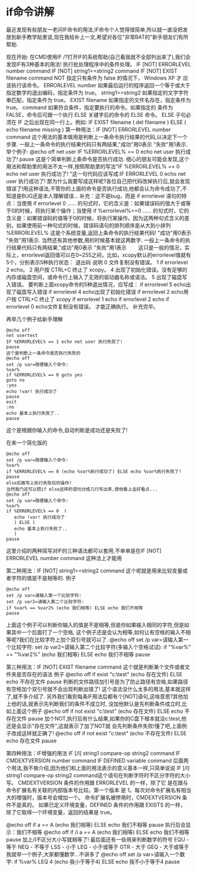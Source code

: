 # if命令讲解
最近发现有些朋友一老问IF命令的用法,IF命令个人觉得很简单,所以就一直没把发放到新手教学贴里说,现在我给补上一文,希望对各位"非常BAT的"新手朋友们有所帮助.

现在开始:
在CMD使用IF /?打开IF的系统帮助(自己看我就不全部列出来了),我们会发现IF有3种基本的用法!
执行批处理程序中的条件处理。
IF [NOT] ERRORLEVEL number command
IF [NOT] string1==string2 command
IF [NOT] EXIST filename command
  NOT               指定只有条件为 false 的情况下， Windows XP 才
                    应该执行该命令。
  ERRORLEVEL number 如果最后运行的程序返回一个等于或大于
                    指定数字的退出编码，指定条件为 true。
  string1==string2  如果指定的文字字符串匹配，指定条件为 true。
  EXIST filename    如果指定的文件名存在，指定条件为 true。
  command           如果符合条件，指定要执行的命令。如果指定的
                     条件为 FALSE，命令后可跟一个执行 ELSE
                      关键字后的命令的 ELSE 命令。
ELSE 子句必须在 IF 之后出现在同一行上。例如:
    IF EXIST filename (
        del filename
    ) ELSE (
        echo filename missing
    )
第一种用法：IF [NOT] ERRORLEVEL number command
这个用法的基本做用是判断上一条命令执行结果的代码,以决定下一个步骤.
一般上一条命令的执行结果代码只有两结果,"成功"用0表示  "失败"用1表示.
举个例子:
@echo off
net user
IF %ERRORLEVEL% == 0 echo net user 执行成功了!
pause
这是个简单判断上条命令是否执行成功.
细心的朋友可能会发现,这个用法和帮助里的用法不太一样,按照帮助里的写法"IF %ERRORLEVEL% == 0 echo net user 执行成功了!  "这一句代码应该写成:IF ERRORLEVEL 0 echo net user 执行成功了!
那为什么我要写成这样呢?各位自己把代码改掉执行后,就会发现错误了!用这种语法,不管你的上面的命令是否执行成功,他都会认为命令成功了,不知道是BUG还是本人理解错误...
补充：这不是bug，而是 if errorlevel 语句的特点：当使用 if errorlevel 0 …… 的句式时，它的含义是：如果错误码的值大于或等于0的时候，将执行某个操作；当使用 if %errorlevel%==0 …… 的句式时，它的含义是：如果错误码的值等于0的时候，将执行某操作。因为这两种句式含义的差别，如果使用前一种句式的时候，错误码语句的排列顺序是从大到小排列
%ERRORLEVEL% 这是个系统变量,返回上条命令的执行结果代码! "成功"用0表示  "失败"用1表示. 当然还有其他参数,用的时候基本就这两数字.
一般上一条命令的执行结果代码只有两结果,"成功"用0表示  "失败"用1表示
　　这只是一般的情况，实际上，errorlevel返回值可以在0~255之间，比如，xcopy默认的errorlevel值就有5个，分别表示5种执行状态：
退出码 说明
0 文件复制没有错误。
1 if errorlevel 2 echo。
2 用户按 CTRL+C 终止了 xcopy。
4 出现了初始化错误。没有足够的内存或磁盘空间，或命令行上输入了无效的驱动器名称或语法。
5 出现了磁盘写入错误。
要判断上面xcopy命令的5种退出情况，应写成：
if errorlevel 5 echo出现了磁盘写入错误
if errorlevel 4 echo出现了初始化错误
if errorlevel 2 echo用户按 CTRL+C 终止了 xcopy
if errorlevel 1 echo if errorlevel 2 echo
if errorlevel 0 echo文件复制没有错误。
才能正确执行。
补充完毕。


再举几个例子给新手理解
``` batch
@echo off
net usertest
IF %ERRORLEVEL% == 1 echo net user 执行失败了!
pause
这个是判断上一条命令是否执行失败的
@echo off
set /p var=随便输入个命令:
%var%
if %ERRORLEVEL% == 0 goto yes
goto no
:yes
echo !var! 执行成功了
pause
exit
:no
echo 基本上执行失败了..
pause
```

这个是根据你输入的命令,自动判断是成功还是失败了!

在来一个简化版的
``` batch
@echo off
set /p var=随便输入个命令:
%var%
if %ERRORLEVEL% == 0 (echo %var%执行成功了) ELSE echo %var%执行失败了!
pause
else后面写上执行失败后的操作!
当然我门还可以把if else这样的语句分成几行写出来,使他看上去好看点...
@echo off
set /p var=随便输入个命令:
%var%
if %ERRORLEVEL% == 0  (
   echo !var! 执行成功了
   ) ELSE (
   echo 基本上执行失败了..
   )
pause
```

这里介绍的两种简写对IF的三种语法都可以套用,不单单是在IF [NOT] ERRORLEVEL number command
这种法上才能用


第二种用法：IF [NOT] string1==string2 command
这个呢就是用来比较变量或者字符的值是不是相等的.
例子

``` batch
@echo off
set /p var=请输入第一个比较字符:
set /p var2=请输入第二个比较字符:
if %var% == %var2% (echo 我们相等) ELSE echo 我们不相等
pause
```

上面这个例子可以判断你输入的值是不是相等,但是你如果输入相同的字符,但是如果其中一个后面打了一个空格,
这个例子还是会认为相等,如何让有空格的输入不相等呢?我们在比较字符上加个双引号就可以了.
@echo off
set /p var=请输入第一个比较字符:
set /p var2=请输入第二个比较字符(多输入个空格试试):
if "%var%" == "%var2%" (echo 我们相等) ELSE echo 我们不相等
pause


第三种用法：IF [NOT] EXIST filename command
这个就是判断某个文件或者文件夹是否存在的语法
例子
@echo off
if exist "c:\test" (echo 存在文件) ELSE echo 不存在文件
pause
判断的文件路径加引号是为了防止路径有空格,如果路径有空格加个双引号就不会出现判断出错了!
这个语法没什么太多的用法,基本就这样了,就不多介绍了.
另外我们看到每条IF用法后都有个[NOT]语句,这啥意思?其他加上他的话,就表示先判断我们的条件不成立时,
没加他默认是先判断条件成立时,比如上面这个例子
@echo off
if not exist "c:\test" (echo 存在文件) ELSE echo 不存在文件
pause
加个NOT,执行后有什么结果,如果你的C盘下根本就没c:\test,他还是会显示"存在文件",这就表示了加了NOT就
会先判断条件失败!懂了吧,上面例子改成这样就正确了!
@echo off
if not exist "c:\test" (echo 不存在文件) ELSE echo 存在文件
pause

第四种用法：IF增强的用法
  IF [/I] string1 compare-op string2 command
  IF CMDEXTVERSION number command
  IF DEFINED variable command
后面两个用法,我不做介绍,因为他们和上面的用法表示的意义基本一样,只简单说说  IF [/I] string1 compare-op string2 command这个语句在判断字符时不区分字符的大小写。
CMDEXTVERSION 条件的作用跟 ERRORLEVEL 的一样，除了它
是在跟与命令扩展名有关联的内部版本号比较。第一个版本
是 1。每次对命令扩展名有相当大的增强时，版本号会增加一个。
命令扩展名被停用时，CMDEXTVERSION 条件不是真的。
如果已定义环境变量，DEFINED 条件的作用跟 EXISTS 的一样，
除了它取得一个环境变量，返回的结果是 true。


@echo off
if a == A (echo 我们相等) ELSE echo 我们不相等
pause
执行后会显示：我们不相等
@echo off
if /i a == A (echo 我们相等) ELSE echo 我们不相等
pause
加上/I不区分大小写就相等了!
最后面还有一些用来判断数字的符号
    EQU - 等于
    NEQ - 不等于
    LSS - 小于
    LEQ - 小于或等于
    GTR - 大于
    GEQ - 大于或等于
我就举一个例子,大家都懂数学...不讲多了
@echo off
set /p var=请输入一个数字:
if %var% LEQ  4 (echo 我小于等于4) ELSE echo 我不小于等于4
pause
